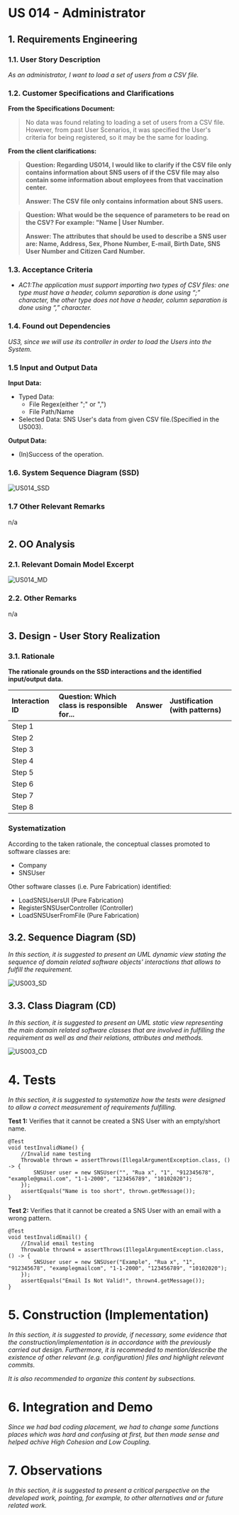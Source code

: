 # US 014 - Administrator

## 1. Requirements Engineering

### 1.1. User Story Description

*As an administrator, I want to load a set of users from a CSV file.*

### 1.2. Customer Specifications and Clarifications 

**From the Specifications Document:**


> No data was found relating to loading a set of users from a CSV file. However, from past User Scenarios, it was specified the User's criteria for being registered, so it may be the same for loading.



**From the client clarifications:**

> **Question: Regarding US014, I would like to clarify if the CSV file only contains information about SNS users of if the CSV file may also contain some information about employees from that vaccination center.**
> 
> **Answer: The CSV file only contains information about SNS users.**

> **Question: What would be the sequence of parameters to be read on the CSV? For example: "Name | User Number.** 
>
> **Answer: The attributes that should be used to describe a SNS user are: Name, Address, Sex, Phone Number, E-mail, Birth Date, SNS User Number and Citizen Card Number.**

### 1.3. Acceptance Criteria

 - *AC1:The application must support importing two types of CSV  files: one type must have a header, column separation is done using “;” character, the other type does not have a header, column separation is done using “,” character.*

### 1.4. Found out Dependencies

*US3, since we will use its controller in order to load the Users into the System.*

### 1.5 Input and Output Data

**Input Data:**
* Typed Data:
    * File Regex(either ";" or ",")
    * File Path/Name
* Selected Data: SNS User's data from given CSV file.(Specified in the US003).

**Output Data:**
* (In)Success of the operation.

### 1.6. System Sequence Diagram (SSD)

![US014_SSD](US014_SSD.svg)


### 1.7 Other Relevant Remarks

n/a

## 2. OO Analysis

### 2.1. Relevant Domain Model Excerpt 

![US014_MD](US014_MD.svg)

### 2.2. Other Remarks

n/a


## 3. Design - User Story Realization 

### 3.1. Rationale

**The rationale grounds on the SSD interactions and the identified input/output data.**

| Interaction ID | Question: Which class is responsible for...   | Answer | Justification (with patterns) |
|:---------------|:----------------------------------------------|:-------|:------------------------------|
| Step 1  		     | 							                                       |        |                               |
| Step 2  		     | 				                                          |        |                               |
| Step 3  		     | 							                                       |        |                               |
| Step 4  		     | 							                                       |        |                               |
| Step 5  		     | 							                                       |        |                               |
| Step 6  		     | 							                                       |        |                               |              
| Step 7  		     | 							                                       |        |                               |
| Step 8  		     | 							                                       |        |                               |


### Systematization ##

According to the taken rationale, the conceptual classes promoted to software classes are: 

 * Company
 * SNSUser

Other software classes (i.e. Pure Fabrication) identified:

 * LoadSNSUsersUI (Pure Fabrication) 
 * RegisterSNSUserController (Controller)
 * LoadSNSUserFromFile (Pure Fabrication)

## 3.2. Sequence Diagram (SD)

*In this section, it is suggested to present an UML dynamic view stating the sequence of domain related software objects' interactions that allows to fulfill the requirement.* 

![US003_SD](US003_SD.svg)

## 3.3. Class Diagram (CD)

*In this section, it is suggested to present an UML static view representing the main domain related software classes that are involved in fulfilling the requirement as well as and their relations, attributes and methods.*

![US003_CD](US003_CD.svg)

# 4. Tests 
*In this section, it is suggested to systematize how the tests were designed to allow a correct measurement of requirements fulfilling.*

**Test 1:** Verifies that it cannot be created a SNS User with an empty/short name. 

	@Test
    void testInvalidName() {
        //Invalid name testing
        Throwable thrown = assertThrows(IllegalArgumentException.class, () -> {
            SNSUser user = new SNSUser("", "Rua x", "1", "912345678", "example@gmail.com", "1-1-2000", "123456789", "10102020");
        });
        assertEquals("Name is too short", thrown.getMessage());
    }

**Test 2:** Verifies that it cannot be created a SNS User with an email with a wrong pattern.

    @Test
    void testInvalidEmail() {
        //Invalid email testing
        Throwable thrown4 = assertThrows(IllegalArgumentException.class, () -> {
            SNSUser user = new SNSUser("Example", "Rua x", "1", "912345678", "examplegmailcom", "1-1-2000", "123456789", "10102020");
        });
        assertEquals("Email Is Not Valid!", thrown4.getMessage());
    }

# 5. Construction (Implementation)

*In this section, it is suggested to provide, if necessary, some evidence that the construction/implementation is in accordance with the previously carried out design. Furthermore, it is recommeded to mention/describe the existence of other relevant (e.g. configuration) files and highlight relevant commits.*

*It is also recommended to organize this content by subsections.* 

# 6. Integration and Demo 

*Since we had bad coding placement, we had to change some functions places which was hard and confusing at first, but then made sense and helped achive High Cohesion and Low Coupling.*


# 7. Observations

*In this section, it is suggested to present a critical perspective on the developed work, pointing, for example, to other alternatives and or future related work.*





